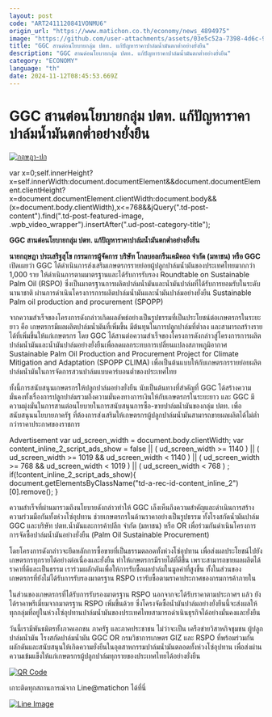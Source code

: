 ```yaml
---
layout: post
code: "ART2411120841VONMU6"
origin_url: "https://www.matichon.co.th/economy/news_4894975"
image: "https://github.com/user-attachments/assets/03e5c52a-7398-4d6c-9646-62f7353bb03d"
title: "GGC สานต่อนโยบายกลุ่ม ปตท. แก้ปัญหาราคาปาล์มน้ำมันตกต่ำอย่างยั่งยืน"
description: "GGC สานต่อนโยบายกลุ่ม ปตท. แก้ปัญหาราคาปาล์มน้ำมันตกต่ำอย่างยั่งยืน"
category: "ECONOMY"
language: "th"
date: 2024-11-12T08:45:53.669Z
---
```


# GGC สานต่อนโยบายกลุ่ม ปตท. แก้ปัญหาราคาปาล์มน้ำมันตกต่ำอย่างยั่งยืน

[![](https://www.matichon.co.th/wp-content/uploads/2024/11/กฤษฎา-ปก.jpg "กฤษฎา-ปก")](https://www.matichon.co.th/wp-content/uploads/2024/11/กฤษฎา-ปก.jpg)

var x=0;self.innerHeight?x=self.innerWidth:document.documentElement&&document.documentElement.clientHeight?x=document.documentElement.clientWidth:document.body&&(x=document.body.clientWidth),x<=768&&jQuery(".td-post-content").find(".td-post-featured-image, .wpb\_video\_wrapper").insertAfter(".ud-post-category-title");

**GGC สานต่อนโยบายกลุ่ม ปตท. แก้ปัญหาราคาปาล์มน้ำมันตกต่ำอย่างยั่งยืน**

**นายกฤษฎา ประเสริฐสุโข กรรมการผู้จัดการ บริษัท โกลบอลกรีนเคมิคอล จำกัด (มหาชน) หรือ GGC** เปิดเผยว่า GGC ได้ดำเนินการส่งเสริมเกษตรกรรายย่อยผู้ปลูกปาล์มน้ำมันของประเทศไทยมากกว่า 1,000 ราย ให้ดำเนินการตามมาตรฐานและได้รับการรับรอง Roundtable on Sustainable Palm Oil (RSPO) ซึ่งเป็นมาตรฐานการผลิตปาล์มน้ำมันและน้ำมันปาล์มที่ได้รับการยอมรับในระดับนานาชาติ ผ่านการดำเนินโครงการการผลิตปาล์มน้ำมันและน้ำมันปาล์มอย่างยั่งยืน Sustainable Palm oil production and procurement (SPOPP)

จากความสำเร็จของโครงการดังกล่าวเกิดผลลัพธ์อย่างเป็นรูปธรรมที่เป็นประโยชน์ต่อเกษตรกรในระยะยาว คือ เกษตรกรมีผลผลิตปาล์มน้ำมันที่เพิ่มขึ้น มีต้นทุนในการปลูกปาล์มที่ต่ำลง และสามารถสร้างรายได้ที่เพิ่มขึ้นให้แก่เกษตรกร โดย GGC ได้สานต่อความสำเร็จของโครงการดังกล่าวสู่โครงการการผลิตปาล์มน้ำมันและน้ำมันปาล์มอย่างยั่งยืนเพื่อลดผลกระทบการเปลี่ยนแปลงสภาพภูมิอากาศ Sustainable Palm Oil Production and Procurement Project for Climate Mitigation and Adaptation (SPOPP CLIMA) เพื่อเป็นต้นแบบให้กับเกษตรกรรายย่อยผลิตปาล์มน้ำมันในการจัดการสวนปาล์มแบบคาร์บอนต่ำของประเทศไทย

ทั้งนี้การสนับสนุนเกษตรกรให้ปลูกปาล์มอย่างยั่งยืน นับเป็นต้นทางที่สำคัญที่ GGC ได้สร้างความมั่นคงทั้งเรื่องการปลูกปาล์มรวมถึงความมั่นคงทางการเงินให้กับเกษตรกรในระยะยาว และ GGC มีความมุ่งมั่นในการสานต่อนโยบายในการสนับสนุนการซื้อ-ขายปาล์มน้ำมันของกลุ่ม ปตท. เพื่อสนับสนุนนโยบายภาครัฐ ที่ต้องการส่งเสริมให้เกษตรกรผู้ปลูกปาล์มน้ำมันสามารถขายผลผลิตได้ไม่ต่ำกว่าราคาประกาศของราชการ

Advertisement var ud\_screen\_width = document.body.clientWidth; var content\_inline\_2\_script\_ads\_show = false || ( ud\_screen\_width >= 1140 ) || ( ud\_screen\_width >= 1019 && ud\_screen\_width < 1140 ) || ( ud\_screen\_width >= 768 && ud\_screen\_width < 1019 ) || ( ud\_screen\_width < 768 ) ; if(!content\_inline\_2\_script\_ads\_show){ document.getElementsByClassName("td-a-rec-id-content\_inline\_2")\[0\].remove(); }

ความสำเร็จที่ผ่านมารวมถึงนโยบายดังกล่าวทำให้ GGC เล็งเห็นถึงความสำคัญและดำเนินการสร้างความร่วมมือกันทั้งห่วงโซ่อุปทาน ช่วยเกษตรกรในด้านราคาอย่างเป็นรูปธรรม ทั้งโรงสกัดน้ำมันปาล์ม GGC และบริษัท ปตท.น้ำมันและการค้าปลีก จำกัด (มหาชน) หรือ OR เพื่อร่วมกันดำเนินโครงการการจัดซื้อปาล์มน้ำมันอย่างยั่งยืน (Palm Oil Sustainable Procurement)

โดยโครงการดังกล่าวจะยึดหลักการซื้อขายที่เป็นธรรมตลอดทั้งห่วงโซ่อุปทาน เพื่อส่งผลประโยชน์ไปยังเกษตรกรทุกรายได้อย่างต่อเนื่องและยั่งยืน ทำให้เกษตรกรมีรายได้ที่ดีขึ้น เพราะสามารถขายผลผลิตได้ราคาที่ดีและเป็นธรรม เราร่วมผลักดันเพื่อให้การรับซื้อผลปาล์มในมูลค่าที่สูงขึ้น ทั้งในส่วนของเกษตรกรที่ยังไม่ได้รับการรับรองมาตรฐาน RSPO เรารับซื้อตามราคาประกาศของกรมการค้าภายใน

ในส่วนของเกษตรกรที่ได้รับการรับรองมาตรฐาน RSPO นอกจากจะได้รับราคาตามประกาศฯ แล้ว ยังได้ราคาพรีเมี่ยมจากมาตรฐาน RSPO เพิ่มขึ้นด้วย ซึ่งโครงจัดซื้อน้ำมันปาล์มอย่างยั่งยืนนี้จะส่งผลให้ทุกกลุ่มที่อยู่ในห่วงโซ่อุปทานปาล์มน้ำมันของประเทศไทยสามารถดำเนินธุรกิจได้อย่างมั่นคงและยั่งยืน

วันนี้เรามีพันธมิตรทั้งภาคเอกชน ภาครัฐ และภาคประชาชน ไม่ว่าจะเป็น เครือข่ายวิสาหกิจชุมชน ผู้ปลูกปาล์มน้ำมัน โรงสกัดปาล์มน้ำมัน GGC OR กรมวิชาการเกษตร GIZ และ RSPO ที่พร้อมร่วมกันผลักดันและสนับสนุนให้เกิดความยั่งยืนในอุตสาหกรรมปาล์มน้ำมันตลอดทั้งห่วงโซ่อุปทาน เพื่อส่งผ่านความเข้มแข็งให้แก่เกษตรกรผู้ปลูกปาล์มทุกรายของประเทศไทยได้อย่างยั่งยืน

[![QR Code](https://www.matichon.co.th/wp-content/uploads/2023/07/wob1371z.jpg)](https://lin.ee/ht0nDxX)

เกาะติดทุกสถานการณ์จาก Line@matichon ได้ที่นี่

[![Line Image](https://www.matichon.co.th/wp-content/uploads/2023/07/th.png)](https://lin.ee/ht0nDxX)